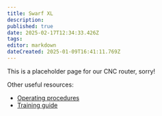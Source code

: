 ```yaml
---
title: Swarf XL
description: 
published: true
date: 2025-02-17T12:34:33.426Z
tags: 
editor: markdown
dateCreated: 2025-01-09T16:41:11.769Z
---
```


This is a placeholder page for our CNC router, sorry!

Other useful resources:

* [Operating procedures](/tools/cnc/Swarf-XL/Operations-checklist)
* [Training guide](/tools/cnc/Swarf-XL/Training)